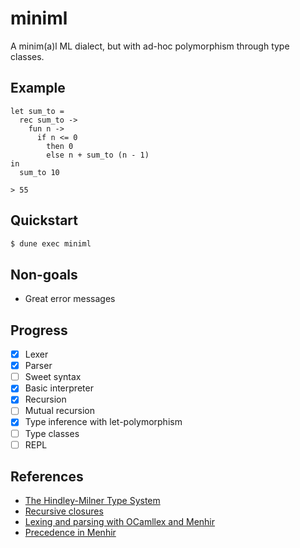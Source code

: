 # miniml

A minim(a)l ML dialect, but with ad-hoc polymorphism through type classes.

## Example

```
let sum_to =
  rec sum_to ->
    fun n ->
      if n <= 0
        then 0
        else n + sum_to (n - 1)
in
  sum_to 10

> 55
```


## Quickstart

```bash
$ dune exec miniml
```

## Non-goals

- Great error messages

## Progress

- [x] Lexer
- [x] Parser
- [ ] Sweet syntax
- [x] Basic interpreter
- [x] Recursion
- [ ] Mutual recursion
- [x] Type inference with let-polymorphism
- [ ] Type classes
- [ ] REPL

## References

- [The Hindley-Milner Type System](https://cs3110.github.io/textbook/chapters/interp/inference.html)
- [Recursive closures](https://jerrington.me/posts/2023-01-20-recursive-closures.html)
- [Lexing and parsing with OCamllex and Menhir](https://mukulrathi.com/create-your-own-programming-language/parsing-ocamllex-menhir/)
- [Precedence in Menhir](https://ptival.github.io/2017/05/16/parser-generators-and-function-application/)
